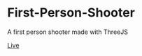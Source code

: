 # First-Person-Shooter
A first person shooter made with ThreeJS 

[Live](https://d-mastrocola.github.io/First-Person-Shooter/)

